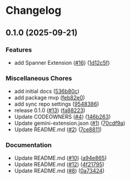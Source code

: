 # Changelog

## 0.1.0 (2025-09-21)


### Features

* add Spanner Extension ([#16](https://github.com/gemini-cli-extensions/spanner/issues/16)) ([1d12c5f](https://github.com/gemini-cli-extensions/spanner/commit/1d12c5fecb92330e55938951a448d99fe05d0599))


### Miscellaneous Chores

* add initial docs ([536b80c](https://github.com/gemini-cli-extensions/spanner/commit/536b80cc260fa7f3aea0b37b7ed7798eefba3845))
* add package mvp ([feb82e0](https://github.com/gemini-cli-extensions/spanner/commit/feb82e0ff635a456e14fa2203c2bb1836482e649))
* add sync repo settings ([9548386](https://github.com/gemini-cli-extensions/spanner/commit/9548386e2758fd6484970d5d59c6f2bbbe965ca3))
* release 0.1.0 ([#13](https://github.com/gemini-cli-extensions/spanner/issues/13)) ([fa88223](https://github.com/gemini-cli-extensions/spanner/commit/fa882235dc0fa471068986cffc2b8295b2f238e8))
* Update CODEOWNERS ([#4](https://github.com/gemini-cli-extensions/spanner/issues/4)) ([146b263](https://github.com/gemini-cli-extensions/spanner/commit/146b2631f72c41e46f1a0b0d270b533e62991d83))
* Update gemini-extension.json ([#1](https://github.com/gemini-cli-extensions/spanner/issues/1)) ([70cdf9a](https://github.com/gemini-cli-extensions/spanner/commit/70cdf9a91130d0ad593962309882a0327c6c231d))
* Update README.md ([#2](https://github.com/gemini-cli-extensions/spanner/issues/2)) ([7ce8811](https://github.com/gemini-cli-extensions/spanner/commit/7ce8811f48e4f089aa2e9062b374b8789e0f0e6b))


### Documentation

* Update README.md ([#10](https://github.com/gemini-cli-extensions/spanner/issues/10)) ([a94e865](https://github.com/gemini-cli-extensions/spanner/commit/a94e865d5411479ecf4bb69a9d746445a739e8dd))
* Update README.md ([#12](https://github.com/gemini-cli-extensions/spanner/issues/12)) ([4f21795](https://github.com/gemini-cli-extensions/spanner/commit/4f217958b5073c44feada673df706c6558fe7a81))
* Update README.md ([#8](https://github.com/gemini-cli-extensions/spanner/issues/8)) ([0a73424](https://github.com/gemini-cli-extensions/spanner/commit/0a73424b2d65d631a0e74cb7080b204204dc7ab1))
